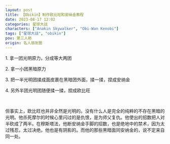 ```yaml
---
layout: post
title: 【Obikin】制作欧比旺和安纳金教程
date: 2023-08-17 12:02
categories: 星球大战
characters: ["Anakin Skywalker", "Obi-Wan Kenobi"]
tags: ["星球大战", "obikin"]
pov: 第三人称
origin: 名人朋友圈
---
```


1\. 拿一团光明原力，分成等大两团

2\. 拿一小团黑暗原力

3\. 把一半光明团揉成面皮裹在黑暗团外面，揉一揉，捏成安纳金

4\. 另外半团光明团随便揉一揉，捏成欧比旺

<br>

但事实上，欧比旺也并非全然是光明的。没有什么人是完全的纯粹的不存在黑暗的光明。他杀死摩尔的时候心里闪过的是仇恨，是为师父复仇。他使出的招数把人对半砍成了两半。在穆斯塔法，他断安纳金手脚的招数，也是绝地中的禁术，因为太过残忍，太过决绝。他也是有阴影的。而他的那些黑暗面同安纳金的，说不定来自同一处。
